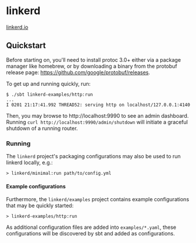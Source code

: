 # linkerd #

[linkerd.io](https://linkerd.io)

## Quickstart ##

Before starting on, you'll need to install protoc 3.0+ either via a package manager like homebrew, or by downloading a binary from the protobuf release page: https://github.com/google/protobuf/releases.

To get up and running quickly, run:

```
$ ./sbt linkerd-examples/http:run
...
I 0201 21:17:41.992 THREAD52: serving http on localhost/127.0.0.1:4140
```

Then, you may browse to http://localhost:9990 to see an admin
dashboard. Running `curl http://localhost:9990/admin/shutdown` will
initiate a graceful shutdown of a running router.


### Running ###

The `linkerd` project's packaging configurations may also be used to
run linkerd locally, e.g.:

```
> linkerd/minimal:run path/to/config.yml
```

#### Example configurations ####

Furthermore, the `linkerd/examples` project contains example configurations
that may be quickly started:

```
> linkerd-examples/http:run
```

As additional configuration files are added into `examples/*.yaml`,
these configurations will be discovered by sbt and added as
configurations.

